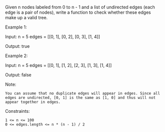 Given n nodes labeled from 0 to n - 1 and a list of undirected edges (each edge is a pair of nodes), write a function to check whether these edges make up a valid tree.

Example 1:

Input:
n = 5
edges = [[0, 1], [0, 2], [0, 3], [1, 4]]

Output:
true

Example 2:

Input:
n = 5
edges = [[0, 1], [1, 2], [2, 3], [1, 3], [1, 4]]

Output:
false

Note:

    You can assume that no duplicate edges will appear in edges. Since all edges are undirected, [0, 1] is the same as [1, 0] and thus will not appear together in edges.

Constraints:

    1 <= n <= 100
    0 <= edges.length <= n * (n - 1) / 2

